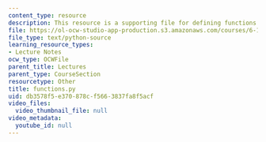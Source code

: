```yaml
---
content_type: resource
description: This resource is a supporting file for defining functions.
file: https://ol-ocw-studio-app-production.s3.amazonaws.com/courses/6-189-a-gentle-introduction-to-programming-using-python-january-iap-2011/db3578f5e370878cf5663837fa8f5acf_functions.py
file_type: text/python-source
learning_resource_types:
- Lecture Notes
ocw_type: OCWFile
parent_title: Lectures
parent_type: CourseSection
resourcetype: Other
title: functions.py
uid: db3578f5-e370-878c-f566-3837fa8f5acf
video_files:
  video_thumbnail_file: null
video_metadata:
  youtube_id: null
---
```

